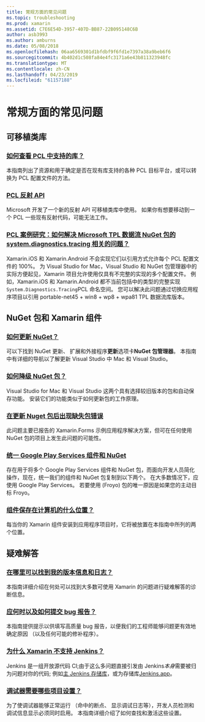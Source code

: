 ```yaml
---
title: 常规方面的常见问题
ms.topic: troubleshooting
ms.prod: xamarin
ms.assetid: C7E6E54D-3957-407D-BB87-22B095148C6B
author: asb3993
ms.author: amburns
ms.date: 05/08/2018
ms.openlocfilehash: 06aa6569301d1bfdbf9f6fd1e7397a38a9beb6f6
ms.sourcegitcommit: 4b402d1c508fa84e4fc3171a6e43b811323948fc
ms.translationtype: MT
ms.contentlocale: zh-CN
ms.lasthandoff: 04/23/2019
ms.locfileid: "61157188"
---
```

# <a name="general-frequently-asked-questions"></a>常规方面的常见问题

## <a name="portable-class-libraries"></a>可移植类库

### <a name="how-can-i-view-what-libraries-are-supported-in-a-pclpcl-support-librariesmd"></a>[如何查看 PCL 中支持的库？](pcl-support-libraries.md)
本指南列出了资源和用于确定是否在现有库支持的各种 PCL 目标平台，或可以转换为 PCL 配置文件的方法。

### <a name="pcl-reflection-apipcl-reflectionmd"></a>[PCL 反射 API](pcl-reflection.md)
Microsoft 开发了一个新的反射 API 可移植类库中使用。 如果你有想要移动到一个 PCL 一些现有反射代码，可能无法工作。

### <a name="pcl-case-study-how-can-i-resolve-problems-related-to-systemdiagnosticstracing-for-the-microsoft-tpl-dataflow-nuget-packagepcl-case-studymd"></a>[PCL 案例研究：如何解决 Microsoft TPL 数据流 NuGet 包的 system.diagnostics.tracing 相关的问题？](pcl-case-study.md)
Xamarin.iOS 和 Xamarin.Android 不会实现它们以引用方式允许每个 PCL 配置文件的 100%。 为 Visual Studio for Mac，Visual Studio 和 NuGet 包管理器中的实际方便起见，Xamarin 项目允许使用仅具有不完整的实现的多个配置文件。 例如，Xamarin.iOS 和 Xamarin.Android 都不当前包括中的类型的完整实现`System.Diagnostics.Tracing`PCL 命名空间。 您可以解决此问题通过切换应用程序项目以引用 portable-net45 + win8 + wp8 + wpa81 TPL 数据流库版本。

## <a name="nuget-packages--xamarin-components"></a>NuGet 包和 Xamarin 组件
### <a name="how-can-i-update-nugetnuget-updatemd"></a>[如何更新 NuGet？](nuget-update.md)
可以下找到 NuGet 更新、 扩展和外接程序**更新**选项卡**NuGet 包管理器**。 本指南中有详细的导航以了解更新 Visual Studio 中 Mac 和 Visual Studio。

### <a name="how-do-i-downgrade-a-nuget-packagenuget-package-downgrademd"></a>[如何降级 NuGet 包？](nuget-package-downgrade.md)
Visual Studio for Mac 和 Visual Studio 这两个具有选择较旧版本的包和自动保存功能。 安装它们的功能类似于如何更新包的工作原理。

### <a name="missing-packages-error-after-updating-nuget-packagesnuget-packages-missingmd"></a>[在更新 Nuget 包后出现缺失包错误](nuget-packages-missing.md)
此问题主要已报告的 Xamarin.Forms 示例应用程序解决方案，但可在任何使用 NuGet 包的项目上发生此问题的可能性。

### <a name="unifying-google-play-services-components-and-nugetgps-components-nugetmd"></a>[统一 Google Play Services 组件和 NuGet](gps-components-nuget.md)
存在用于将多个 Google Play Services 组件和 NuGet 包，而面向开发人员简化操作，现在，统一我们的组件和 NuGet 包复制到以下两个。 在大多数情况下，应使用 Google Play Services。 若要使用 (Froyo) 包的唯一原因是如果您的主动目标 Froyo。

### <a name="where-are-the-components-stored-on-my-machinecomponent-storagemd"></a>[组件保存在计算机的什么位置？](component-storage.md)
每当你的 Xamarin 组件安装到应用程序项目时，它将被放置在本指南中所列的两个位置。


## <a name="troubleshooting"></a>疑难解答
### <a name="where-can-i-find-my-version-information-and-logsversion-logsmd"></a>[在哪里可以找到我的版本信息和日志？](version-logs.md)
本指南详细介绍在何处可以找到大多数可使用 Xamarin 的问题进行疑难解答的诊断信息。

### <a name="when-and-how-should-i-file-a-bug-reporthowto-file-bugmd"></a>[应何时以及如何提交 bug 报告？](howto-file-bug.md)
本指南提供提示以供填写高质量 bug 报告，以便我们的工程师能够问题更有效地确定原因 （以及任何可能的修补程序）。

### <a name="why-isnt-jenkins-supported-by-xamarinxamarin-jenkinsmd"></a>[为什么 Xamarin 不支持 Jenkins？](xamarin-jenkins.md)
Jenkins 是一组开放源代码 CI;由于这么多问题直接引发由 Jenkins*本身*需要被归为问题对你的代码; 例如[主 Jenkins 存储库](https://github.com/jenkinsci/jenkins)，或为存储库[Jenkins.app](https://github.com/stisti/jenkins-app)。

### <a name="what-project-settings-are-required-for-the-debuggerdebugger-settingsmd"></a>[调试器需要哪些项目设置？](debugger-settings.md)
为了使调试器能够正常运行 （命中的断点、 显示调试日志等），开发人员检测和调试信息显示必须同时启用。 本指南详细介绍了如何查找和激活这些设置。

